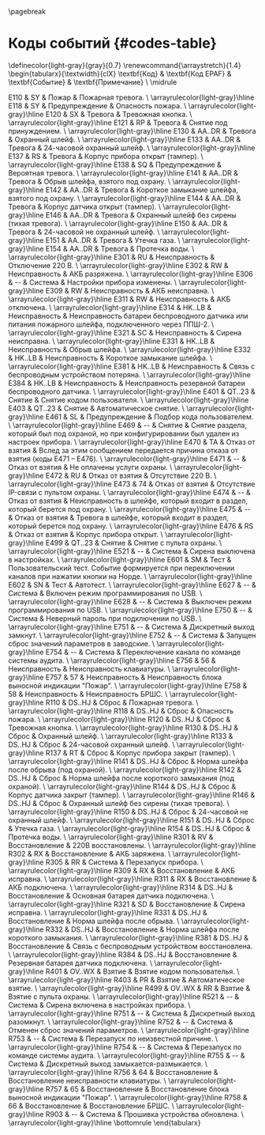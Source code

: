 \pagebreak

# Коды событий {#codes-table}


\definecolor{light-gray}{gray}{0.7}
\renewcommand{\arraystretch}{1.4}
\begin{tabularx}{\textwidth}{clX}
\textbf{Код} & \textbf{Код EPAF} & \textbf{Событие} & \textbf{Примечание} \\ \midrule

E110 & SY & Пожар & Пожарная тревога. \\ \arrayrulecolor{light-gray}\hline
E118 & SY & Предупреждение & Опасность пожара. \\ \arrayrulecolor{light-gray}\hline
E120 & SX & Тревога & Тревожная кнопка.  \\ \arrayrulecolor{light-gray}\hline 
E121 & RP & Тревога & Снятие под принуждением.  \\ \arrayrulecolor{light-gray}\hline 
E130 & AA..DR & Тревога & Охранный шлейф. \\ \arrayrulecolor{light-gray}\hline
E133 & AA..DR & Тревога & 24-часовой охранный шлейф. \\ \arrayrulecolor{light-gray}\hline
E137 & RS & Тревога & Корпус прибора открыт (тампер). \\ \arrayrulecolor{light-gray}\hline
E138 & SQ & Предупреждение & Вероятная тревога. \\ \arrayrulecolor{light-gray}\hline
E141 & AA..DR & Тревога & Обрыв шлейфа, взятого под охрану. \\ \arrayrulecolor{light-gray}\hline
E142 & AA..DR & Тревога & Короткое замыкание шлейфа, взятого под охрану. \\ \arrayrulecolor{light-gray}\hline
E144 & AA..DR & Тревога & Корпус датчика открыт (тампер). \\ \arrayrulecolor{light-gray}\hline
E146 & AA..DR & Тревога & Охранный шлейф без сирены (тихая тревога). \\ \arrayrulecolor{light-gray}\hline
E150 & AA..DR & Тревога & 24-часовой не охранный шлейф. \\ \arrayrulecolor{light-gray}\hline
E151 & AA..DR & Тревога & Утечка газа. \\ \arrayrulecolor{light-gray}\hline
E154 & AA..DR & Тревога & Протечка воды. \\ \arrayrulecolor{light-gray}\hline
E301 & RU & Неисправность & Отключение 220 В. \\ \arrayrulecolor{light-gray}\hline
E302 & RW & Неисправность & АКБ разряжена. \\ \arrayrulecolor{light-gray}\hline
E306 & -- & Система & Настройки прибора изменены. \\ \arrayrulecolor{light-gray}\hline
E309 & RW & Неисправность & АКБ неисправна. \\ \arrayrulecolor{light-gray}\hline
E311 & RW & Неисправность & АКБ отключена. \\ \arrayrulecolor{light-gray}\hline
E314 & HK..LB & Неисправность & Неисправность батареи беспроводного датчика или питания пожарного шлейфа, подключенного через ППШ-2. \\ \arrayrulecolor{light-gray}\hline
E321 & SC & Неисправность & Сирена неисправна. \\ \arrayrulecolor{light-gray}\hline
E331 & HK..LB & Неисправность & Обрыв шлейфа. \\ \arrayrulecolor{light-gray}\hline
E332 & HK..LB & Неисправность & Короткое замыкание шлейфа. \\ \arrayrulecolor{light-gray}\hline
E381 & HK..LB & Неисправность & Связь с беспроводным устройством потеряна. \\ \arrayrulecolor{light-gray}\hline
E384 & HK..LB & Неисправность & Неисправность резервной батареи беспроводного датчика. \\ \arrayrulecolor{light-gray}\hline
E401 & QT..23 & Снятие & Снятие кодом пользователя. \\ \arrayrulecolor{light-gray}\hline
E403 & QT..23 & Снятие & Автоматическое снятие. \\ \arrayrulecolor{light-gray}\hline
E461 & SL & Предупреждение & Подбор кода пользователем. \\ \arrayrulecolor{light-gray}\hline
E469 & -- & Снятие & Cнятие раздела, который был под охраной, но при конфигурировании был удален из настроек прибора. \\ \arrayrulecolor{light-gray}\hline
E470 & TA & Отказ от взятия & Вслед за этим сообщением передается причина отказа от взятия (коды E471 – E476). \\ \arrayrulecolor{light-gray}\hline
E471 & -- & Отказ от взятия & Не оплачены услуги охраны. \\ \arrayrulecolor{light-gray}\hline
E472 & RU & Отказ от взятия & Отсутствие 220 В. \\ \arrayrulecolor{light-gray}\hline
E473 & 74 & Отказ от взятия & Отсутствие IP-связи с пультом охраны. \\ \arrayrulecolor{light-gray}\hline
E474 & -- & Отказ от взятия & Неисправность в шлейфе, который входит в раздел, который берется под охрану. \\ \arrayrulecolor{light-gray}\hline
E475 & -- & Отказ от взятия & Тревога в шлейфе, который входит в раздел, который берется под охрану. \\ \arrayrulecolor{light-gray}\hline
E476 & RS & Отказ от взятия & Корпус прибора открыт. \\ \arrayrulecolor{light-gray}\hline
E499 & QT..23 & Снятие & Снятие с пульта охраны. \\ \arrayrulecolor{light-gray}\hline
E521 & -- & Система & Сирена выключена в настройках. \\ \arrayrulecolor{light-gray}\hline
E601 & SM & Тест & Пользовательский тест. Событие формируется при переключении каналов при нажатии кнопки на Норде. \\ \arrayrulecolor{light-gray}\hline
E602 & SN & Тест & Автотест. \\ \arrayrulecolor{light-gray}\hline
E627 & -- & Система & Включен режим программирования по USB. \\ \arrayrulecolor{light-gray}\hline
E628 & -- & Система & Выключен режим программирования по USB. \\ \arrayrulecolor{light-gray}\hline
E750 & -- & Система & Неверный пароль при подключении по USB. \\ \arrayrulecolor{light-gray}\hline
E751 & -- & Система & Дискретный выход замкнут. \\ \arrayrulecolor{light-gray}\hline
E752 & -- & Система & Запущен сброс значений параметров  в заводские. \\ \arrayrulecolor{light-gray}\hline
E754 & -- & Система & Переключение канала по команде системы аудита. \\ \arrayrulecolor{light-gray}\hline
E756 & 56 & Неисправность & Неисправность клавиатуры. \\ \arrayrulecolor{light-gray}\hline
E757 & 57 & Неисправность & Неисправность блока выносной индикации "Пожар". \\ \arrayrulecolor{light-gray}\hline
E758 & 58 & Неисправность & Неисправность БРШС. \\ \arrayrulecolor{light-gray}\hline
R110 & DS..HJ & Сброс & Пожарная тревога. \\ \arrayrulecolor{light-gray}\hline
R118 & DS..HJ & Сброс & Опасность пожара. \\ \arrayrulecolor{light-gray}\hline
R120 & DS..HJ & Сброс & Тревожная кнопка. \\ \arrayrulecolor{light-gray}\hline
R130 & DS..HJ & Сброс & Охранный шлейф. \\ \arrayrulecolor{light-gray}\hline
R133 & DS..HJ & Сброс & 24-часовой охранный шлейф. \\ \arrayrulecolor{light-gray}\hline
R137 & RT & Сброс & Корпус прибора закрыт (тампер).  \\ \arrayrulecolor{light-gray}\hline
R141 & DS..HJ & Сброс & Норма шлейфа после обрыва (под охраной). \\ \arrayrulecolor{light-gray}\hline
R142 & DS..HJ & Сброс & Норма шлейфа после короткого замыкания (под охраной). \\ \arrayrulecolor{light-gray}\hline
R144 & DS..HJ & Сброс & Корпус датчика закрыт (тампер). \\ \arrayrulecolor{light-gray}\hline
R146 & DS..HJ & Сброс & Охранный шлейф без сирены (тихая тревога). \\ \arrayrulecolor{light-gray}\hline
R150 & DS..HJ & Сброс & 24-часовой не охранный шлейф. \\ \arrayrulecolor{light-gray}\hline
R151 & DS..HJ & Сброс & Утечка газа. \\ \arrayrulecolor{light-gray}\hline
R154 & DS..HJ & Сброс & Протечка воды. \\ \arrayrulecolor{light-gray}\hline
R301 & RV & Восстановление & 220В восстановлены. \\ \arrayrulecolor{light-gray}\hline
R302 & RX & Восстановление & АКБ заряжена. \\ \arrayrulecolor{light-gray}\hline
R305 & RR & Система & Перезапуск прибора. \\ \arrayrulecolor{light-gray}\hline
R309 & RX & Восстановление & АКБ исправна. \\ \arrayrulecolor{light-gray}\hline
R311 & RX & Восстановление & АКБ подключена. \\ \arrayrulecolor{light-gray}\hline
R314 & DS..HJ & Восстановление & Основная батарея датчика подключена. \\ \arrayrulecolor{light-gray}\hline
R321 & SD & Восстановление & Сирена исправна. \\ \arrayrulecolor{light-gray}\hline
R331 & DS..HJ & Восстановление & Норма шлейфа после обрыва. \\ \arrayrulecolor{light-gray}\hline
R332 & DS..HJ & Восстановление & Норма шлейфа после короткого замыкания. \\ \arrayrulecolor{light-gray}\hline
R381 & DS..HJ & Восстановление & Связь с беспроводным устройством восстановлена. \\ \arrayrulecolor{light-gray}\hline
R384 & DS..HJ & Восстановление & Резервная батарея датчика подключена. \\ \arrayrulecolor{light-gray}\hline
R401 & OV..WX & Взятие & Взятие кодом пользователья. \\ \arrayrulecolor{light-gray}\hline
R403 & PR & Взятие & Автоматическое взятие. \\ \arrayrulecolor{light-gray}\hline
R499 & OV..WX & RR & Взятие & Взятие с пульта охраны. \\ \arrayrulecolor{light-gray}\hline
R521 & -- & Система & Сирена включена в настройках прибора. \\ \arrayrulecolor{light-gray}\hline
R751 & -- & Система & Дискретный выход разомкнут. \\ \arrayrulecolor{light-gray}\hline
R752 & -- & Система & Отменен сброс значений параметров. \\ \arrayrulecolor{light-gray}\hline
R753 & -- & Система & Перезапуск по неизвестной причине. \\ \arrayrulecolor{light-gray}\hline
R754 & -- & Система & Перезапуск по команде системы аудита. \\ \arrayrulecolor{light-gray}\hline
R755 & -- & Система & Дискретный выход замыкается-размыкается. \\ \arrayrulecolor{light-gray}\hline
R756 & 64 & Восстановление & Восстановление неисправности клавиатуры. \\ \arrayrulecolor{light-gray}\hline
R757 & 65 & Восстановление & Восстановление блока выносной индикации "Пожар". \\ \arrayrulecolor{light-gray}\hline
R758 & 66 & Восстановление & Восстановление БРШС. \\ \arrayrulecolor{light-gray}\hline
R903 & -- & Система & Прошивка устройства обновлена. \\ \arrayrulecolor{light-gray}\hline
\bottomrule
\end{tabularx}